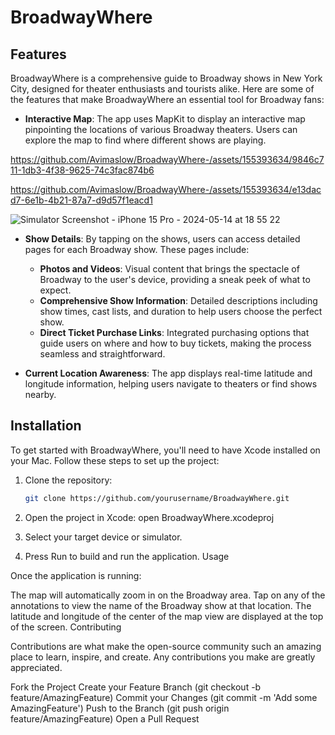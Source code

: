 # BroadwayWhere
## Features

BroadwayWhere is a comprehensive guide to Broadway shows in New York City, designed for theater enthusiasts and tourists alike. Here are some of the features that make BroadwayWhere an essential tool for Broadway fans:

- **Interactive Map**: The app uses MapKit to display an interactive map pinpointing the locations of various Broadway theaters. Users can explore the map to find where different shows are playing.

https://github.com/Avimaslow/BroadwayWhere-/assets/155393634/9846c711-1db3-4f38-9625-74c3fac874b6

https://github.com/Avimaslow/BroadwayWhere-/assets/155393634/e13dacd7-6e1b-4b21-87a7-d9d57f1eacd1

![Simulator Screenshot - iPhone 15 Pro - 2024-05-14 at 18 55 22](https://github.com/Avimaslow/BroadwayWhere-/assets/155393634/e0c71967-d60a-4d48-ab80-53c358e5e912)

- **Show Details**: By tapping on the shows, users can access detailed pages for each Broadway show. These pages include:
  - **Photos and Videos**: Visual content that brings the spectacle of Broadway to the user's device, providing a sneak peek of what to expect.
  - **Comprehensive Show Information**: Detailed descriptions including show times, cast lists, and duration to help users choose the perfect show.
  - **Direct Ticket Purchase Links**: Integrated purchasing options that guide users on where and how to buy tickets, making the process seamless and straightforward.

- **Current Location Awareness**: The app displays real-time latitude and longitude information, helping users navigate to theaters or find shows nearby.

## Installation

To get started with BroadwayWhere, you'll need to have Xcode installed on your Mac. Follow these steps to set up the project:

1. Clone the repository:
   ```bash
   git clone https://github.com/yourusername/BroadwayWhere.git
2. Open the project in Xcode:
open BroadwayWhere.xcodeproj

3. Select your target device or simulator.
4. Press Run to build and run the application.
   Usage

Once the application is running:

The map will automatically zoom in on the Broadway area.
Tap on any of the annotations to view the name of the Broadway show at that location.
The latitude and longitude of the center of the map view are displayed at the top of the screen.
Contributing

Contributions are what make the open-source community such an amazing place to learn, inspire, and create. Any contributions you make are greatly appreciated.

Fork the Project
Create your Feature Branch (git checkout -b feature/AmazingFeature)
Commit your Changes (git commit -m 'Add some AmazingFeature')
Push to the Branch (git push origin feature/AmazingFeature)
Open a Pull Request
